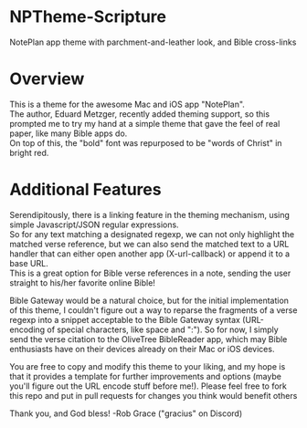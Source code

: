 # NPTheme-Scripture
NotePlan app theme with parchment-and-leather look, and Bible cross-links

# Overview
This is a theme for the awesome Mac and iOS app "NotePlan".  
The author, Eduard Metzger, recently added theming support, so this prompted me to try my hand 
at a simple theme that gave the feel of real paper, like many Bible apps do.  
On top of this, the "bold" font was repurposed to be "words of Christ" in bright red.

# Additional Features
Serendipitously, there is a linking feature in the theming mechanism, using simple Javascript/JSON regular expressions.   
So for any text matching a designated regexp, we can not only highlight the matched verse reference, but we can also send 
the matched text to a URL handler that can either open another app (X-url-callback) or append it to a base URL.  
This is a great option for Bible verse references in a note, sending the user straight to his/her favorite online Bible!

Bible Gateway would be a natural choice, but for the initial implementation of this theme, I couldn't figure out a way to reparse the fragments of a verse regexp into a snippet acceptable to the Bible Gateway syntax (URL-encoding of special characters, like space and ":").  So for now,
I simply send the verse citation to the OliveTree BibleReader app, which may Bible enthusiasts have on their devices already on their Mac or iOS devices.

You are free to copy and modify this theme to your liking, and my hope is that it provides a template for further improvements and options
(maybe you'll figure out the URL encode stuff before me!).  Please feel free to fork this repo and put in pull requests for changes you
think would benefit others

Thank you, and God bless!
-Rob Grace ("gracius" on Discord)
